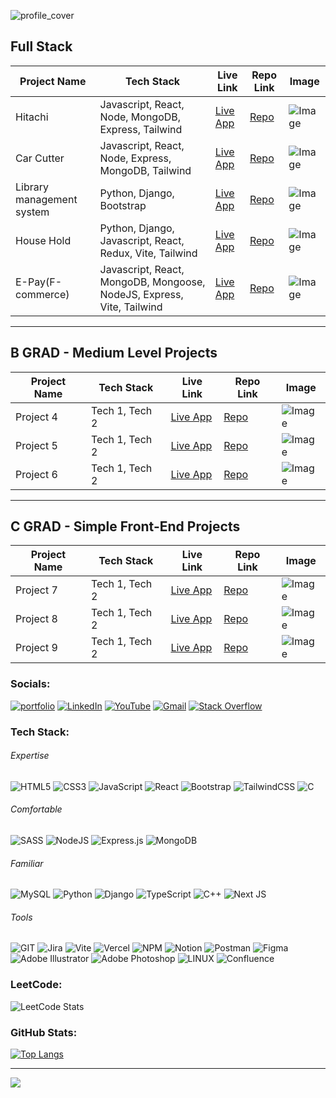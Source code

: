 <div >
  
![profile_cover](https://i.ibb.co/zGFSPQp/git-Profile-Cover.png)
  
## Full Stack

| Project Name | Tech Stack | Live Link | Repo Link | Image |
|--------------|------------|-----------|-----------|-------|
| Hitachi    | Javascript, React, Node, MongoDB, Express, Tailwind | [Live App](https://hitachi-manufacturer-website-client-side.vercel.app/) | [Repo]([https://github.com/username/project1](https://github.com/techtobit/HITACHI-MANUFACTURER-WEBSITE-ClientSide)) | ![Image](link-to-image1) |
| Car Cutter    | Javascript, React, Node, Express, MongoDB, Tailwind | [Live App](https://car-cutter-full-stack-website-client-side.vercel.app/) | [Repo]([https://github.com/username/project2](https://github.com/techtobit/Car-Cutter-FullStack-Website-Client-Side)) | ![Image](link-to-image2) |
| Library management system    | Python, Django, Bootstrap | [Live App](https://library-ms-p5si.onrender.com/) | [Repo](https://github.com/techtobit/lms) | ![Image](link-to-image3) |
| House Hold | Python, Django, Javascript, React, Redux, Vite, Tailwind | [Live App](https://house-hold-front-end.vercel.app/) | [Repo](https://github.com/techtobit/HouseHold_Front) | ![Image](link-to-image3) |
| E-Pay(F-commerce) | Javascript, React, MongoDB, Mongoose, NodeJS, Express, Vite, Tailwind | [Live App](https://e-pay-beige.vercel.app/) | [Repo](https://github.com/techtobit/e-pay) | ![Image](link-to-image3) |

---

## B GRAD - Medium Level Projects

| Project Name | Tech Stack | Live Link | Repo Link | Image |
|--------------|------------|-----------|-----------|-------|
| Project 4    | Tech 1, Tech 2 | [Live App](https://example.com) | [Repo](https://github.com/username/project4) | ![Image](link-to-image4) |
| Project 5    | Tech 1, Tech 2 | [Live App](https://example.com) | [Repo](https://github.com/username/project5) | ![Image](link-to-image5) |
| Project 6    | Tech 1, Tech 2 | [Live App](https://example.com) | [Repo](https://github.com/username/project6) | ![Image](link-to-image6) |

---

## C GRAD - Simple Front-End Projects

| Project Name | Tech Stack | Live Link | Repo Link | Image |
|--------------|------------|-----------|-----------|-------|
| Project 7    | Tech 1, Tech 2 | [Live App](https://example.com) | [Repo](https://github.com/username/project7) | ![Image](link-to-image7) |
| Project 8    | Tech 1, Tech 2 | [Live App](https://example.com) | [Repo](https://github.com/username/project8) | ![Image](link-to-image8) |
| Project 9    | Tech 1, Tech 2 | [Live App](https://example.com) | [Repo](https://github.com/username/project9) | ![Image](link-to-image9) |



### Socials:
[![portfolio](https://img.shields.io/badge/-Website-c14438?style=flat&logo=Google-Chrome&logoColor=white&link=https://pytopia.ai)](https://ashrafuddin.vercel.app/)
[![LinkedIn](https://img.shields.io/badge/LinkedIn-%230077B5.svg?logo=linkedin&logoColor=white)](https://linkedin.com/in/ashrafuddin17)
[![YouTube](https://img.shields.io/badge/YouTube-%23FF0000.svg?logo=YouTube&logoColor=white)](https://youtube.com/c/TECHTOBITS) 
[![Gmail](https://img.shields.io/badge/-Gmail-c14438?style=flat&logo=Gmail&logoColor=white)](mailto:dev.ashraf.uddin@gmail.com)
[![Stack Overflow](https://img.shields.io/badge/-Stackoverflow-FE7A16?logo=stack-overflow&logoColor=white)](https://stackoverflow.com/users/md-ashraf-uddin)
### Tech Stack:
###### Expertise
![HTML5](https://img.shields.io/badge/html5-%23E34F26.svg?style=plastic&logo=html5&logoColor=white) 
![CSS3](https://img.shields.io/badge/css3-%231572B6.svg?style=plastic&logo=css3&logoColor=white)
![JavaScript](https://img.shields.io/badge/javascript-%23323330.svg?style=plastic&logo=javascript&logoColor=%23F7DF1E)
![React](https://img.shields.io/badge/react-%2320232a.svg?style=plastic&logo=react&logoColor=%2361DAFB)
![Bootstrap](https://img.shields.io/badge/bootstrap-%238511FA.svg?style=plastic&logo=bootstrap&logoColor=white) 
![TailwindCSS](https://img.shields.io/badge/tailwindcss-%2338B2AC.svg?style=plastic&logo=tailwind-css&logoColor=white)
![C](https://img.shields.io/badge/c-%2300599C.svg?style=plastic&logo=c&logoColor=white) 
###### Comfortable
![SASS](https://img.shields.io/badge/SASS-hotpink.svg?style=plastic&logo=SASS&logoColor=white)
![NodeJS](https://img.shields.io/badge/node.js-6DA55F?style=plastic&logo=node.js&logoColor=white)
![Express.js](https://img.shields.io/badge/express.js-%23404d59.svg?style=plastic&logo=express&logoColor=%2361DAFB)
![MongoDB](https://img.shields.io/badge/MongoDB-%234ea94b.svg?style=plastic&logo=mongodb&logoColor=white) 
###### Familiar
![MySQL](https://img.shields.io/badge/mysql-%2300000f.svg?style=plastic&logo=mysql&logoColor=white)
![Python](https://img.shields.io/badge/python-3670A0?style=plastic&logo=python&logoColor=ffdd54)
![Django](https://img.shields.io/badge/django-%23092E20.svg?style=plastic&logo=django&logoColor=white)
![TypeScript](https://img.shields.io/badge/typescript-%23007ACC.svg?style=plastic&logo=typescript&logoColor=white)
![C++](https://img.shields.io/badge/c++-%2300599C.svg?style=plastic&logo=c%2B%2B&logoColor=white)
![Next JS](https://img.shields.io/badge/Next-black?style=plastic&logo=next.js&logoColor=white)
###### Tools
![GIT](https://img.shields.io/badge/Git-fc6d26?style=plastic&logo=git&logoColor=white)
![Jira](https://img.shields.io/badge/jira-%230A0FFF.svg?style=plastic&logo=jira&logoColor=white)
![Vite](https://img.shields.io/badge/vite-%23646CFF.svg?style=plastic&logo=vite&logoColor=white)
![Vercel](https://img.shields.io/badge/vercel-%23000000.svg?style=plastic&logo=vercel&logoColor=white)
![NPM](https://img.shields.io/badge/NPM-%23CB3837.svg?style=plastic&logo=npm&logoColor=white)
![Notion](https://img.shields.io/badge/Notion-%23000000.svg?style=plastic&logo=notion&logoColor=white) 
![Postman](https://img.shields.io/badge/Postman-FF6C37?style=plastic&logo=postman&logoColor=white)
![Figma](https://img.shields.io/badge/figma-%23F24E1E.svg?style=plastic&logo=figma&logoColor=white) 
![Adobe Illustrator](https://img.shields.io/badge/adobe%20illustrator-%23FF9A00.svg?style=plastic&logo=adobe%20illustrator&logoColor=white)
![Adobe Photoshop](https://img.shields.io/badge/adobe%20photoshop-%2331A8FF.svg?style=plastic&logo=adobe%20photoshop&logoColor=white) 
![LINUX](https://img.shields.io/badge/Linux-FCC624?style=plastic&logo=linux&logoColor=black) 
![Confluence](https://img.shields.io/badge/confluence-%23172BF4.svg?style=plastic&logo=confluence&logoColor=white) 


### LeetCode:
![LeetCode Stats](https://leetcode.card.workers.dev/ashrafuddin17?theme=default&font=source_code_pro&extension=null)

### GitHub Stats:
[![Top Langs](https://github-readme-stats.vercel.app/api/top-langs/?username=techtobit&layout=compact)](https://github.com/techtobit/github-readme-stats)


---
[![](https://visitcount.itsvg.in/api?id=techtobit&icon=0&color=0)](https://visitcount.itsvg.in)
